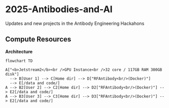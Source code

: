 # 2025-Antibodies-and-AI
Updates and new projects in the Antibody Engineering Hackahons

## Compute Resources
**Architecture**

```mermaid
flowchart TD

A["<b>Jetstream2</b><br />GPU Instance<br />32 core / 117GB RAM 300GB disk"]
  --> B[User 1] --> C[Home dir] --> D["RFAntibody<br/>(Docker)"]
  --> E[/data and code/]
A --> B2[User 2] --> C2[Home dir] --> D2["RFAntibody<br/>(Docker)"] --> E2[/data and code/]
A --> B3[User 3] --> C3[Home dir] --> D3["RFAntibody<br/>(Docker)"] --> E2[/data and code/]

```





